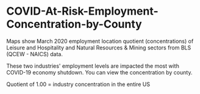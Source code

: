 # COVID-At-Risk-Employment-Concentration-by-County
Maps show March 2020 employment location quotient (concentrations) of Leisure and Hospitality and Natural Resources &amp; Mining sectors from BLS (QCEW - NAICS) data.

These two industries' employment levels are impacted the most with COVID-19 economy shutdown. You can view the concentration by county.

Quotient of 1.00 = industry concentration in the entire US
